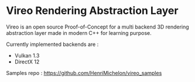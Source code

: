# Vireo Rendering Abstraction Layer

Vireo is an open source Proof-of-Concept for a multi backend 3D rendering abstraction layer made in modern C++ for learning purpose.

Currently implemented backends are :
- Vulkan 1.3
- DirectX 12

Samples repo : https://github.com/HenriMichelon/vireo_samples
